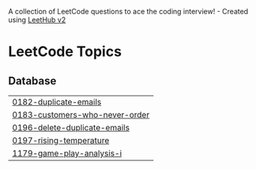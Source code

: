 A collection of LeetCode questions to ace the coding interview! - Created using [LeetHub v2](https://github.com/arunbhardwaj/LeetHub-2.0)
<!---LeetCode Topics Start-->
# LeetCode Topics
## Database
|  |
| ------- |
| [0182-duplicate-emails](https://github.com/Preetbbhalala/Leetcode/tree/master/0182-duplicate-emails) |
| [0183-customers-who-never-order](https://github.com/Preetbbhalala/Leetcode/tree/master/0183-customers-who-never-order) |
| [0196-delete-duplicate-emails](https://github.com/Preetbbhalala/Leetcode/tree/master/0196-delete-duplicate-emails) |
| [0197-rising-temperature](https://github.com/Preetbbhalala/Leetcode/tree/master/0197-rising-temperature) |
| [1179-game-play-analysis-i](https://github.com/Preetbbhalala/Leetcode/tree/master/1179-game-play-analysis-i) |
<!---LeetCode Topics End-->